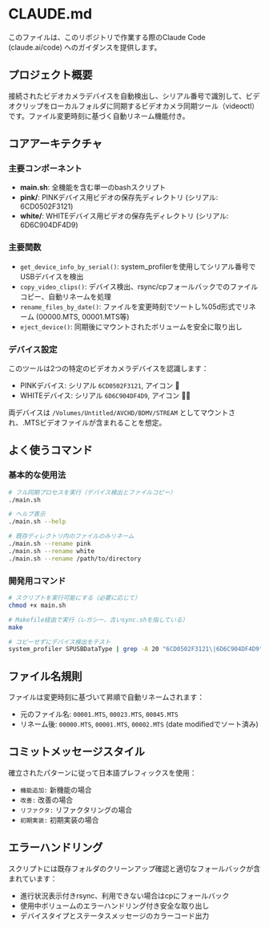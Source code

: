 # CLAUDE.md

このファイルは、このリポジトリで作業する際のClaude Code (claude.ai/code) へのガイダンスを提供します。

## プロジェクト概要

接続されたビデオカメラデバイスを自動検出し、シリアル番号で識別して、ビデオクリップをローカルフォルダに同期するビデオカメラ同期ツール（videoctl）です。ファイル変更時刻に基づく自動リネーム機能付き。

## コアアーキテクチャ

### 主要コンポーネント

- **main.sh**: 全機能を含む単一のbashスクリプト
- **pink/**: PINKデバイス用ビデオの保存先ディレクトリ (シリアル: 6CD0502F3121)
- **white/**: WHITEデバイス用ビデオの保存先ディレクトリ (シリアル: 6D6C904DF4D9)

### 主要関数

- `get_device_info_by_serial()`: system_profilerを使用してシリアル番号でUSBデバイスを検出
- `copy_video_clips()`: デバイス検出、rsync/cpフォールバックでのファイルコピー、自動リネームを処理
- `rename_files_by_date()`: ファイルを変更時刻でソートし%05d形式でリネーム (00000.MTS, 00001.MTS等)
- `eject_device()`: 同期後にマウントされたボリュームを安全に取り出し

### デバイス設定

このツールは2つの特定のビデオカメラデバイスを認識します：
- PINKデバイス: シリアル `6CD0502F3121`, アイコン 🐷
- WHITEデバイス: シリアル `6D6C904DF4D9`, アイコン 🐻‍❄️

両デバイスは `/Volumes/Untitled/AVCHD/BDMV/STREAM` としてマウントされ、.MTSビデオファイルが含まれることを想定。

## よく使うコマンド

### 基本的な使用法
```bash
# フル同期プロセスを実行（デバイス検出とファイルコピー）
./main.sh

# ヘルプ表示
./main.sh --help

# 既存ディレクトリ内のファイルのみリネーム
./main.sh --rename pink
./main.sh --rename white
./main.sh --rename /path/to/directory
```

### 開発用コマンド
```bash
# スクリプトを実行可能にする（必要に応じて）
chmod +x main.sh

# Makefile経由で実行（レガシー、古いsync.shを指している）
make

# コピーせずにデバイス検出をテスト
system_profiler SPUSBDataType | grep -A 20 "6CD0502F3121\|6D6C904DF4D9"
```

## ファイル名規則

ファイルは変更時刻に基づいて昇順で自動リネームされます：
- 元のファイル名: `00001.MTS`, `00023.MTS`, `00045.MTS`
- リネーム後: `00000.MTS`, `00001.MTS`, `00002.MTS` (date modifiedでソート済み)

## コミットメッセージスタイル

確立されたパターンに従って日本語プレフィックスを使用：
- `機能追加:` 新機能の場合
- `改善:` 改善の場合
- `リファクタ:` リファクタリングの場合
- `初期実装:` 初期実装の場合

## エラーハンドリング

スクリプトには既存フォルダのクリーンアップ確認と適切なフォールバックが含まれています：
- 進行状況表示付きrsync、利用できない場合はcpにフォールバック
- 使用中ボリュームのエラーハンドリング付き安全な取り出し
- デバイスタイプとステータスメッセージのカラーコード出力